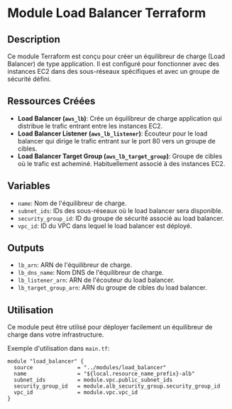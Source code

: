 # Module Load Balancer Terraform

## Description
Ce module Terraform est conçu pour créer un équilibreur de charge (Load Balancer) de type application. Il est configuré pour fonctionner avec des instances EC2 dans des sous-réseaux spécifiques et avec un groupe de sécurité défini.

## Ressources Créées
- **Load Balancer (`aws_lb`)**: Crée un équilibreur de charge application qui distribue le trafic entrant entre les instances EC2.
- **Load Balancer Listener (`aws_lb_listener`)**: Écouteur pour le load balancer qui dirige le trafic entrant sur le port 80 vers un groupe de cibles.
- **Load Balancer Target Group (`aws_lb_target_group`)**: Groupe de cibles où le trafic est acheminé. Habituellement associé à des instances EC2.

## Variables
- `name`: Nom de l'équilibreur de charge.
- `subnet_ids`: IDs des sous-réseaux où le load balancer sera disponible.
- `security_group_id`: ID du groupe de sécurité associé au load balancer.
- `vpc_id`: ID du VPC dans lequel le load balancer est déployé.

## Outputs
- `lb_arn`: ARN de l'équilibreur de charge.
- `lb_dns_name`: Nom DNS de l'équilibreur de charge.
- `lb_listener_arn`: ARN de l'écouteur du load balancer.
- `lb_target_group_arn`: ARN du groupe de cibles du load balancer.

## Utilisation
Ce module peut être utilisé pour déployer facilement un équilibreur de charge dans votre infrastructure.

Exemple d'utilisation dans `main.tf`:
```hcl
module "load_balancer" {
  source              = "../modules/load_balancer"
  name                = "${local.resource_name_prefix}-alb"
  subnet_ids          = module.vpc.public_subnet_ids
  security_group_id   = module.alb_security_group.security_group_id
  vpc_id              = module.vpc.vpc_id
}
```